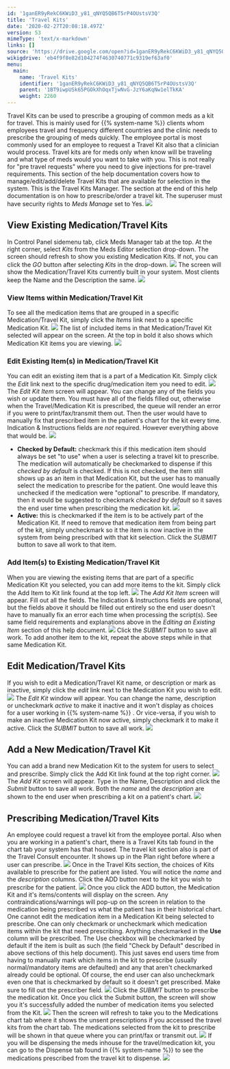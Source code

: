 ```yaml
---
id: '1ganER9yRekC6KWiD3_y81_qNYQ5QB6T5rP4OUstsV3Q'
title: 'Travel Kits'
date: '2020-02-27T20:08:18.497Z'
version: 53
mimeType: 'text/x-markdown'
links: []
source: 'https://drive.google.com/open?id=1ganER9yRekC6KWiD3_y81_qNYQ5QB6T5rP4OUstsV3Q'
wikigdrive: 'eb4f9f8e82d104274f4630740771c9319ef63af0'
menu:
  main:
    name: 'Travel Kits'
    identifier: '1ganER9yRekC6KWiD3_y81_qNYQ5QB6T5rP4OUstsV3Q'
    parent: '1BT9iwpUSk65PGOkXhOqxTjwNvG-JzY6aKqNw1elTkKA'
    weight: 2260
---
```

Travel Kits can be used to prescribe a grouping of common meds as a kit for travel. This is mainly used for {{% system-name %}} clients whom employees travel and frequency different countries and the clinic needs to prescribe the grouping of meds quickly. The employee portal is most commonly used for an employee to request a Travel Kit also that a clinician would process. Travel kits are for meds only when know will be traveling and what type of meds would you want to take with you. This is not really for "pre travel requests" where you need to give injections for pre-travel requirements.
This section of the help documentation covers how to manage/edit/add/delete Travel Kits that are available for selection in the system. This is the Travel Kits Manager. The section at the end of this help documentation is on how to prescribe/order a travel kit.
The superuser must have security rights to *Meds Manage* set to Yes.
![](travel-kits.assets/10000201000000EF000000218BF8348C9852CF32.png)

## View Existing Medication/Travel Kits

In Control Panel sidemenu tab, click Meds Manager tab at the top. At the right corner, select *Kits* from the Meds Editor selection drop-down. The screen should refresh to show you existing Medication Kits. If not, you can click the *GO* button after selecting *Kits* in the drop-down.
![](travel-kits.assets/1000020100000552000001784E63AA0243101E59.png)
The screen will show the Medication/Travel Kits currently built in your system. Most clients keep the Name and the Description the same.
![](travel-kits.assets/10000201000004EB000000B3CE298A6450C225A0.png)

### View Items within Medication/Travel Kit

To see all the medication items that are grouped in a specific Medication/Travel Kit, simply click the *Items* link next to a specific Medication Kit.
![](travel-kits.assets/10000201000004B00000009A116FF75CBC509D69.png)
The list of included items in that Medication/Travel Kit selected will appear on the screen. At the top in bold it also shows which Medication Kit items you are viewing.
![](travel-kits.assets/10000201000004D9000000EDDE39820B96B8CA68.png)

### Edit Existing Item(s) in Medication/Travel Kit

You can edit an existing item that is a part of a Medication Kit. Simply click the *Edit* link next to the specific drug/medication item you need to edit.
![](travel-kits.assets/10000201000004C8000000FE32DA40399518D184.png)
The *Edit Kit Item* screen will appear. You can change any of the fields you wish or update them. You must have all of the fields filled out, otherwise when the Travel/Medication Kit is prescribed, the queue will render an error if you were to print/fax/transmit them out. Then the user would have to manually fix that prescribed item in the patient's chart for the kit every time. Indication & Instructions fields are *not* required. However everything above that would be.
![](travel-kits.assets/100002010000026B000001336D55C60AF2FF0EC6.png)
* <strong>Checked by Default:</strong> checkmark this if this medication item should always be set "to use" when a user is selecting a travel kit to prescribe. The medication will automatically be checkmarked to dispense if this <em>checked by default</em> is checked. If this is not checked, the item still shows up as an item in that Medication Kit, but the user has to manually select the medication to prescribe for the patient. One would leave this unchecked if the medication were "optional" to prescribe. If mandatory, then it would be suggested to checkmark <em>checked by default</em> so it saves the end user time when prescribing the medication kit.
![](travel-kits.assets/100002010000026B00000133F6ED27E447A3490E.png)
* <strong>Active:</strong> this is checkmarked if the item is to be actively part of the Medication Kit. If need to remove that medication item from being part of the kit, simply uncheckmark so it the item is now inactive in the system from being prescribed with that kit selection.
Click the *SUBMIT* button to save all work to that item.

### Add Item(s) to Existing Medication/Travel Kit

When you are viewing the existing items that are part of a specific Medication Kit you selected, you can add more items to the kit. Simply click the Add Item to Kit link found at the top left.
![](travel-kits.assets/10000201000004C8000000FCFC7AC11D023BCAB2.png)
The *Add Kit Item* screen will appear. Fill out all the fields. The Indication & Instructions fields are optional, but the fields above it should be filled out entirely so the end user doesn't have to manually fix an error each time when processing the script(s). See same field requirements and explanations above in the *Editing an Existing Item* section of this help document.
![](travel-kits.assets/100002010000024C000001BF49C7CCCB9D82E089.png)
Click the *SUBMIT* button to save all work. To add another item to the kit, repeat the above steps while in that same Medication Kit.

## Edit Medication/Travel Kits

If you wish to edit a Medication/Travel Kit name, or description or mark as inactive, simply click the *edit* link next to the Medication Kit you wish to edit.
![](travel-kits.assets/10000201000004C800000098EBA76A20F6BF959D.png)
The *Edit Kit* window will appear. You can change the name, description or uncheckmark *active* to make it inactive and it won't display as choices for a user working in {{% system-name %}} . Or vice-versa, if you wish to make an inactive Medication Kit now active, simply checkmark it to make it active. Click the *SUBMIT* button to save all work.
![](travel-kits.assets/1000020100000216000000EA08220B887739ADA4.png)

## Add a New Medication/Travel Kit

You can add a brand new Medication Kit to the system for users to select and prescribe. Simply click the Add Kit link found at the top right corner.
![](travel-kits.assets/10000201000004EB000000B31E83DA926A25BBE3.png)
The *Add Kit* screen will appear. Type in the Name, Description and click the *Submit* button to save all work. Both the *name* and the *description* are shown to the end user when prescribing a kit on a patient's chart.
![](travel-kits.assets/1000020100000210000000E53CBF0DE940FAA827.png)

## Prescribing Medication/Travel Kits

An employee could request a travel kit from the employee portal. Also when you are working in a patient's chart, there is a Travel Kits tab found in the chart tab your system has that housed. The travel kit section also is part of the Travel Consult encounter. It shows up in the Plan right before where a user can prescribe.
![](travel-kits.assets/100002010000033500000138F7CB7DBA25F3CDDB.png)
Once in the Travel Kits section, the choices of Kits available to prescribe for the patient are listed. You will notice the *name* and the *description* columns. Click the ADD button next to the kit you wish to prescribe for the patient.
![](travel-kits.assets/10000201000003B800000107F5DF3782676FB721.png)
Once you click the ADD button, the Medication Kit and it's items/contents will display on the screen. Any contraindications/warnings will pop-up on the screen in relation to the medication being prescribed vs what the patient has in their historical chart.
One cannot edit the medication item in a Medication Kit being selected to prescribe. One can only checkmark or uncheckmark which medication items within the kit that need prescribing. Anything checkmarked in the **Use** column will be prescribed. The Use checkbox will be checkmarked by default if the item is built as such (the field "Check by Default" described in above sections of this help document). This just saves end users time from having to manually mark which items in the kit to prescribe (usually normal/mandatory items are defaulted) and any that aren't checkmarked already could be optional. Of course, the end user can also uncheckmark even one that is checkmarked by default so it doesn't get prescribed.
Make sure to fill out the prescriber field.
![](travel-kits.assets/10000201000005230000014F228B6C75E841887A.png)
Click the *SUBMIT* button to prescribe the medication kit.
Once you click the Submit button, the screen will show you it's successfully added the number of medication items you selected from the Kit.
![](travel-kits.assets/100002010000012C000000A7F0A5774349D40645.png)
Then the screen will refresh to take you to the Medications chart tab where it shows the unsent prescriptions if you accessed the travel kits from the chart tab. The medications selected from the kit to prescribe will be shown in that queue where you can print/fax or transmit out.
![](travel-kits.assets/10000201000004580000020EAAC6883A80BF1912.png)
If you will be dispensing the meds inhouse for the travel/medication kit, you can go to the Dispense tab found in {{% system-name %}} to see the medications prescribed from the travel kit to dispense.
![](travel-kits.assets/10000201000004D7000001B6C7216195D617A43B.png)
